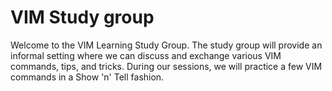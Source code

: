 # VIM Study group

Welcome to the VIM Learning Study Group. The study group will provide an
informal setting where we can discuss and exchange various VIM commands, tips,
and tricks. During our sessions, we will practice a few VIM commands in a Show
'n' Tell fashion.
